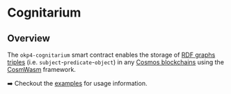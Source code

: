 # Cognitarium

## Overview

The `okp4-cognitarium` smart contract enables the storage of [RDF graphs triples](https://en.wikipedia.org/wiki/Semantic_triple) (i.e. `subject`-`predicate`-`object`) in any [Cosmos blockchains](https://cosmos.network/) using the [CosmWasm](https://cosmwasm.com/) framework.

➡️ Checkout the [examples](https://github.com/okp4/contracts/tree/main/contracts/okp4-cognitarium/examples/) for usage information.
